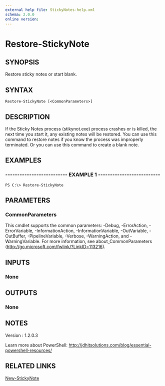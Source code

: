 ```yaml
---
external help file: StickyNotes-help.xml
schema: 2.0.0
online version: 
---
```


# Restore-StickyNote
## SYNOPSIS
Restore sticky notes or start blank.
## SYNTAX

```
Restore-StickyNote [<CommonParameters>]
```

## DESCRIPTION
If the Sticky Notes process (stikynot.exe) process crashes or is killed, the
next time you start it, any existing notes will be restored. You can use this
command to restore notes if you know the process was improperly terminated. Or
you can use this command to create a blank note.
## EXAMPLES

### -------------------------- EXAMPLE 1 --------------------------
```
PS C:\> Restore-StickyNote
```

## PARAMETERS

### CommonParameters
This cmdlet supports the common parameters: -Debug, -ErrorAction, -ErrorVariable, -InformationAction, -InformationVariable, -OutVariable, -OutBuffer, -PipelineVariable, -Verbose, -WarningAction, and -WarningVariable. For more information, see about_CommonParameters (http://go.microsoft.com/fwlink/?LinkID=113216).
## INPUTS

### None

## OUTPUTS

### None

## NOTES
Version     : 1.2.0.3

Learn more about PowerShell:
http://jdhitsolutions.com/blog/essential-powershell-resources/
## RELATED LINKS

[New-StickyNote]()

